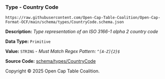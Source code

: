 ### Type - Country Code

`https://raw.githubusercontent.com/Open-Cap-Table-Coalition/Open-Cap-Format-OCF/main/schema/types/CountryCode.schema.json`

**Description:** _Type representation of an ISO 3166-1 alpha 2 country code_

**Data Type:** `Primitive`

**Value:** `STRING` - _Must Match Regex Pattern: `^[A-Z]{2}$`_

**Source Code:** [schema/types/CountryCode](../../../../schema/types/CountryCode.schema.json)

Copyright © 2025 Open Cap Table Coalition.
